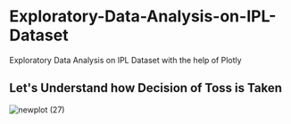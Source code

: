 # Exploratory-Data-Analysis-on-IPL-Dataset
Exploratory Data Analysis on IPL Dataset with the help of Plotly
## Let's Understand how Decision of Toss is Taken
![newplot (27)](https://user-images.githubusercontent.com/55452866/88062832-f5e98700-cb86-11ea-9226-62f1ee24e80e.png)
